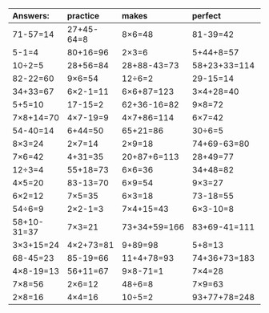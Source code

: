 | Answers: | practice | makes | perfect | ! |
| :--- | :--- | :--- | :--- | :--- |
| 71-57=14 | 27+45-64=8 | 8×6=48 | 81-39=42 | 43+49=92 | 
| 5-1=4 | 80+16=96 | 2×3=6 | 5+44+8=57 | 80+65+42=187 | 
| 10÷2=5 | 28+56=84 | 28+88-43=73 | 58+23+33=114 | 64+14=78 | 
| 82-22=60 | 9×6=54 | 12÷6=2 | 29-15=14 | 24÷6=4 | 
| 34+33=67 | 6×2-1=11 | 6×6+87=123 | 3×4+28=40 | 5×5=25 | 
| 5+5=10 | 17-15=2 | 62+36-16=82 | 9×8=72 | 72-69=3 | 
| 7×8+14=70 | 4×7-19=9 | 4×7+86=114 | 6×7=42 | 97-36=61 | 
| 54-40=14 | 6+44=50 | 65+21=86 | 30÷6=5 | 32+73-3=102 | 
| 8×3=24 | 2×7=14 | 2×9=18 | 74+69-63=80 | 5×9=45 | 
| 7×6=42 | 4+31=35 | 20+87+6=113 | 28+49=77 | 4×2=8 | 
| 12÷3=4 | 55+18=73 | 6×6=36 | 34+48=82 | 4×9=36 | 
| 4×5=20 | 83-13=70 | 6×9=54 | 9×3=27 | 26+1=27 | 
| 6×2=12 | 7×5=35 | 6×3=18 | 73-18=55 | 4×8+66=98 | 
| 54÷6=9 | 2×2-1=3 | 7×4+15=43 | 6×3-10=8 | 6÷6=1 | 
| 58+10-31=37 | 7×3=21 | 73+34+59=166 | 83+69-41=111 | 16÷2=8 | 
| 3×3+15=24 | 4×2+73=81 | 9+89=98 | 5+8=13 | 4×8=32 | 
| 68-45=23 | 85-19=66 | 11+4+78=93 | 74+36+73=183 | 47-15=32 | 
| 4×8-19=13 | 56+11=67 | 9×8-71=1 | 7×4=28 | 8×2=16 | 
| 7×8=56 | 2×6=12 | 48÷6=8 | 7×9=63 | 3×8=24 | 
| 2×8=16 | 4×4=16 | 10÷5=2 | 93+77+78=248 | 3×9-9=18 | 
